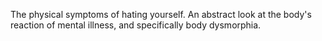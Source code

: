 The physical symptoms of hating yourself. An abstract look at the body's reaction of mental illness, and specifically body dysmorphia.